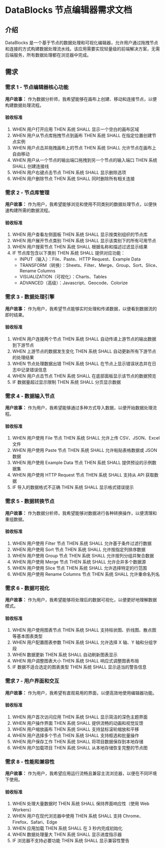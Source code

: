 # DataBlocks 节点编辑器需求文档

## 介绍

DataBlocks 是一个基于节点的数据处理和可视化编辑器，允许用户通过拖拽节点和连接的方式构建数据处理流水线。该应用需要实现轻量级的前端解决方案，无需后端服务，所有数据处理都在浏览器中完成。

## 需求

### 需求 1 - 节点编辑器核心功能

**用户故事：** 作为数据分析师，我希望能够在画布上创建、移动和连接节点，以便构建数据处理流程。

#### 验收标准

1. WHEN 用户打开应用 THEN 系统 SHALL 显示一个空白的画布区域
2. WHEN 用户从节点库拖拽节点到画布 THEN 系统 SHALL 在指定位置创建节点实例
3. WHEN 用户点击并拖拽画布上的节点 THEN 系统 SHALL 允许节点在画布上自由移动
4. WHEN 用户从一个节点的输出端口拖拽到另一个节点的输入端口 THEN 系统 SHALL 创建连接线
5. WHEN 用户右键点击节点 THEN 系统 SHALL 显示删除选项
6. WHEN 用户删除节点 THEN 系统 SHALL 同时删除所有相关连接

### 需求 2 - 节点库管理

**用户故事：** 作为用户，我希望能够浏览和使用不同类别的数据处理节点，以便快速构建所需的数据流程。

#### 验收标准

1. WHEN 用户查看左侧面板 THEN 系统 SHALL 显示按类别组织的节点库
2. WHEN 用户展开节点类别 THEN 系统 SHALL 显示该类别下的所有可用节点
3. WHEN 用户搜索节点 THEN 系统 SHALL 根据名称和描述过滤显示结果
4. IF 节点库包含以下类别 THEN 系统 SHALL 提供对应功能：
   - INPUT（输入）：File、Paste、HTTP Request、Example Data
   - TRANSFORM（转换）：Sheets、Filter、Merge、Group、Sort、Slice、Rename Columns
   - VISUALIZATION（可视化）：Charts、Tables
   - ADVANCED（高级）：Javascript、Geocode、Colorize

### 需求 3 - 数据处理引擎

**用户故事：** 作为用户，我希望节点能够实时处理和传递数据，以便看到数据流的即时结果。

#### 验收标准

1. WHEN 用户连接两个节点 THEN 系统 SHALL 自动传递上游节点的输出数据到下游节点
2. WHEN 上游节点的数据发生变化 THEN 系统 SHALL 自动更新所有下游节点的处理结果
3. WHEN 节点处理数据出错 THEN 系统 SHALL 在节点上显示错误状态并在日志中记录错误信息
4. WHEN 用户点击节点 THEN 系统 SHALL 在底部面板显示该节点的数据预览
5. IF 数据量超过显示限制 THEN 系统 SHALL 分页显示数据

### 需求 4 - 数据输入节点

**用户故事：** 作为用户，我希望能够通过多种方式导入数据，以便开始数据处理流程。

#### 验收标准

1. WHEN 用户使用 File 节点 THEN 系统 SHALL 允许上传 CSV、JSON、Excel 文件
2. WHEN 用户使用 Paste 节点 THEN 系统 SHALL 允许粘贴表格数据或 JSON 数据
3. WHEN 用户使用 Example Data 节点 THEN 系统 SHALL 提供预设的示例数据集
4. WHEN 用户使用 HTTP Request 节点 THEN 系统 SHALL 支持从 API 获取数据
5. IF 导入的数据格式不正确 THEN 系统 SHALL 显示格式错误提示

### 需求 5 - 数据转换节点

**用户故事：** 作为数据分析师，我希望能够对数据进行各种转换操作，以便清理和重组数据。

#### 验收标准

1. WHEN 用户使用 Filter 节点 THEN 系统 SHALL 允许基于条件过滤行数据
2. WHEN 用户使用 Sort 节点 THEN 系统 SHALL 允许按指定列排序数据
3. WHEN 用户使用 Group 节点 THEN 系统 SHALL 允许按列分组并聚合数据
4. WHEN 用户使用 Merge 节点 THEN 系统 SHALL 允许合并多个数据源
5. WHEN 用户使用 Slice 节点 THEN 系统 SHALL 允许选择特定的行范围
6. WHEN 用户使用 Rename Columns 节点 THEN 系统 SHALL 允许重命名列名

### 需求 6 - 数据可视化

**用户故事：** 作为用户，我希望能够将处理后的数据可视化，以便更好地理解数据模式。

#### 验收标准

1. WHEN 用户使用图表节点 THEN 系统 SHALL 支持柱状图、折线图、散点图等基本图表类型
2. WHEN 用户配置图表参数 THEN 系统 SHALL 允许选择 X 轴、Y 轴和分组字段
3. WHEN 数据更新 THEN 系统 SHALL 自动刷新图表显示
4. WHEN 用户调整图表大小 THEN 系统 SHALL 响应式调整图表布局
5. IF 数据不适合选定的图表类型 THEN 系统 SHALL 显示适当的警告信息

### 需求 7 - 用户界面和交互

**用户故事：** 作为用户，我希望有直观易用的界面，以便高效地使用编辑器功能。

#### 验收标准

1. WHEN 用户首次访问应用 THEN 系统 SHALL 显示简洁的深色主题界面
2. WHEN 用户操作界面 THEN 系统 SHALL 提供流畅的动画和视觉反馈
3. WHEN 用户缩放画布 THEN 系统 SHALL 支持鼠标滚轮缩放和平移
4. WHEN 用户选择多个节点 THEN 系统 SHALL 支持框选和批量操作
5. WHEN 用户保存工作 THEN 系统 SHALL 将项目数据保存到本地存储
6. WHEN 用户加载项目 THEN 系统 SHALL 从本地存储恢复完整的节点图

### 需求 8 - 性能和兼容性

**用户故事：** 作为用户，我希望应用运行流畅且兼容主流浏览器，以便在不同环境下使用。

#### 验收标准

1. WHEN 处理大量数据时 THEN 系统 SHALL 保持界面响应性（使用 Web Workers）
2. WHEN 用户在现代浏览器中使用 THEN 系统 SHALL 支持 Chrome、Firefox、Safari、Edge
3. WHEN 应用加载 THEN 系统 SHALL 在 3 秒内完成初始化
4. WHEN 数据处理量大 THEN 系统 SHALL 显示进度指示器
5. IF 浏览器不支持必要功能 THEN 系统 SHALL 显示兼容性警告